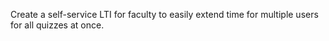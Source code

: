 Create a self-service LTI for faculty to easily extend time for multiple users for all quizzes at once.